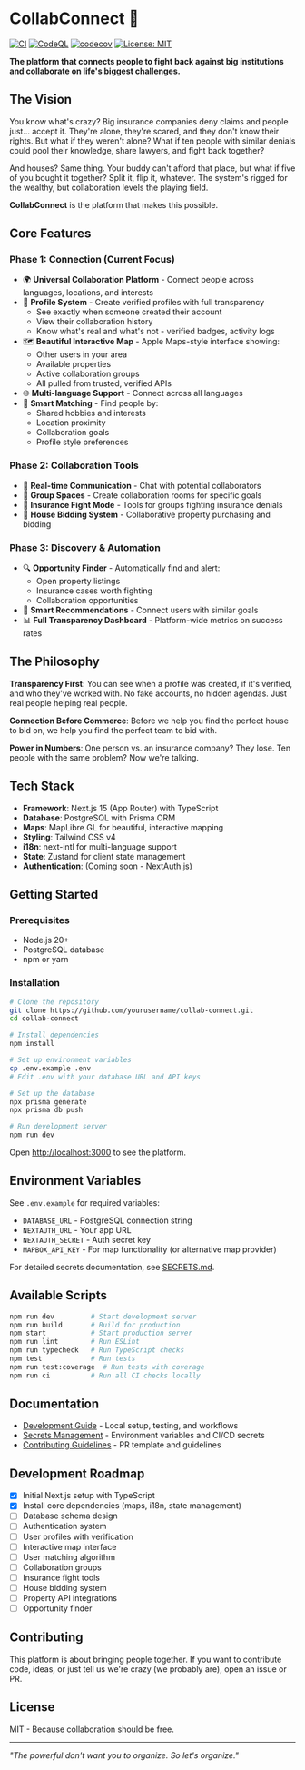 # CollabConnect 🤝

[![CI](https://github.com/Hostilian/collab-connect/actions/workflows/ci.yml/badge.svg)](https://github.com/Hostilian/collab-connect/actions/workflows/ci.yml)
[![CodeQL](https://github.com/Hostilian/collab-connect/actions/workflows/codeql.yml/badge.svg)](https://github.com/Hostilian/collab-connect/actions/workflows/codeql.yml)
[![codecov](https://codecov.io/gh/Hostilian/collab-connect/branch/main/graph/badge.svg)](https://codecov.io/gh/Hostilian/collab-connect)
[![License: MIT](https://img.shields.io/badge/License-MIT-yellow.svg)](https://opensource.org/licenses/MIT)

**The platform that connects people to fight back against big institutions and collaborate on life's biggest challenges.**

## The Vision

You know what's crazy? Big insurance companies deny claims and people just... accept it. They're alone, they're scared, and they don't know their rights. But what if they weren't alone? What if ten people with similar denials could pool their knowledge, share lawyers, and fight back together?

And houses? Same thing. Your buddy can't afford that place, but what if five of you bought it together? Split it, flip it, whatever. The system's rigged for the wealthy, but collaboration levels the playing field.

**CollabConnect** is the platform that makes this possible.

## Core Features

### Phase 1: Connection (Current Focus)
- 🌍 **Universal Collaboration Platform** - Connect people across languages, locations, and interests
- 👤 **Profile System** - Create verified profiles with full transparency
  - See exactly when someone created their account
  - View their collaboration history
  - Know what's real and what's not - verified badges, activity logs
- 🗺️ **Beautiful Interactive Map** - Apple Maps-style interface showing:
  - Other users in your area
  - Available properties
  - Active collaboration groups
  - All pulled from trusted, verified APIs
- 🌐 **Multi-language Support** - Connect across all languages
- 🎯 **Smart Matching** - Find people by:
  - Shared hobbies and interests
  - Location proximity
  - Collaboration goals
  - Profile style preferences

### Phase 2: Collaboration Tools
- 💬 **Real-time Communication** - Chat with potential collaborators
- 👥 **Group Spaces** - Create collaboration rooms for specific goals
- 🏥 **Insurance Fight Mode** - Tools for groups fighting insurance denials
- 🏡 **House Bidding System** - Collaborative property purchasing and bidding

### Phase 3: Discovery & Automation
- 🔍 **Opportunity Finder** - Automatically find and alert:
  - Open property listings
  - Insurance cases worth fighting
  - Collaboration opportunities
- 🤖 **Smart Recommendations** - Connect users with similar goals
- 📊 **Full Transparency Dashboard** - Platform-wide metrics on success rates

## The Philosophy

**Transparency First**: You can see when a profile was created, if it's verified, and who they've worked with. No fake accounts, no hidden agendas. Just real people helping real people.

**Connection Before Commerce**: Before we help you find the perfect house to bid on, we help you find the perfect team to bid with.

**Power in Numbers**: One person vs. an insurance company? They lose. Ten people with the same problem? Now we're talking.

## Tech Stack

- **Framework**: Next.js 15 (App Router) with TypeScript
- **Database**: PostgreSQL with Prisma ORM
- **Maps**: MapLibre GL for beautiful, interactive mapping
- **Styling**: Tailwind CSS v4
- **i18n**: next-intl for multi-language support
- **State**: Zustand for client state management
- **Authentication**: (Coming soon - NextAuth.js)

## Getting Started

### Prerequisites
- Node.js 20+
- PostgreSQL database
- npm or yarn

### Installation

```bash
# Clone the repository
git clone https://github.com/yourusername/collab-connect.git
cd collab-connect

# Install dependencies
npm install

# Set up environment variables
cp .env.example .env
# Edit .env with your database URL and API keys

# Set up the database
npx prisma generate
npx prisma db push

# Run development server
npm run dev
```

Open [http://localhost:3000](http://localhost:3000) to see the platform.

## Environment Variables

See `.env.example` for required variables:
- `DATABASE_URL` - PostgreSQL connection string
- `NEXTAUTH_URL` - Your app URL
- `NEXTAUTH_SECRET` - Auth secret key
- `MAPBOX_API_KEY` - For map functionality (or alternative map provider)

For detailed secrets documentation, see [SECRETS.md](./SECRETS.md).

## Available Scripts

```bash
npm run dev         # Start development server
npm run build       # Build for production
npm start           # Start production server
npm run lint        # Run ESLint
npm run typecheck   # Run TypeScript checks
npm test            # Run tests
npm run test:coverage  # Run tests with coverage
npm run ci          # Run all CI checks locally
```

## Documentation

- [Development Guide](./DEVELOPMENT.md) - Local setup, testing, and workflows
- [Secrets Management](./SECRETS.md) - Environment variables and CI/CD secrets
- [Contributing Guidelines](./.github/PULL_REQUEST_TEMPLATE.md) - PR template and guidelines

## Development Roadmap

- [x] Initial Next.js setup with TypeScript
- [x] Install core dependencies (maps, i18n, state management)
- [ ] Database schema design
- [ ] Authentication system
- [ ] User profiles with verification
- [ ] Interactive map interface
- [ ] User matching algorithm
- [ ] Collaboration groups
- [ ] Insurance fight tools
- [ ] House bidding system
- [ ] Property API integrations
- [ ] Opportunity finder

## Contributing

This platform is about bringing people together. If you want to contribute code, ideas, or just tell us we're crazy (we probably are), open an issue or PR.

## License

MIT - Because collaboration should be free.

---

*"The powerful don't want you to organize. So let's organize."*
